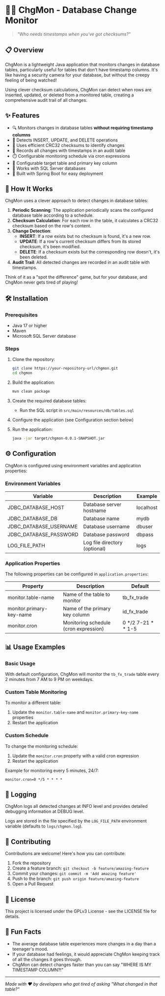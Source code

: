 # 🕵️‍♂️ ChgMon - Database Change Monitor

> *"Who needs timestamps when you've got checksums?"* 

## 📋 Overview

ChgMon is a lightweight Java application that monitors changes in database tables, particularly useful for tables that don't have timestamp columns. It's like having a security camera for your database, but without the creepy feeling of being watched!

Using clever checksum calculations, ChgMon can detect when rows are inserted, updated, or deleted from a monitored table, creating a comprehensive audit trail of all changes.

## ✨ Features

- 🔍 Monitors changes in database tables **without requiring timestamp columns**
- 🚨 Detects INSERT, UPDATE, and DELETE operations
- 🧮 Uses efficient CRC32 checksums to identify changes
- 📝 Records all changes with timestamps in an audit table
- ⏱️ Configurable monitoring schedule via cron expressions
- 🎯 Configurable target table and primary key column
- 💾 Works with SQL Server databases
- 🚀 Built with Spring Boot for easy deployment

## 🧩 How It Works

ChgMon uses a clever approach to detect changes in database tables:

1. **Periodic Scanning**: The application periodically scans the configured database table according to a schedule.
2. **Checksum Calculation**: For each row in the table, it calculates a CRC32 checksum based on the row's content.
3. **Change Detection**:
   - **INSERT**: If a row exists but no checksum is found, it's a new row.
   - **UPDATE**: If a row's current checksum differs from its stored checksum, it's been modified.
   - **DELETE**: If a checksum exists but the corresponding row doesn't, it's been deleted.
4. **Audit Trail**: All detected changes are recorded in an audit table with timestamps.

Think of it as a "spot the difference" game, but for your database, and ChgMon never gets tired of playing!

## 🛠️ Installation

### Prerequisites

- Java 17 or higher
- Maven
- Microsoft SQL Server database

### Steps

1. Clone the repository:
   ```bash
   git clone https://your-repository-url/chgmon.git
   cd chgmon
   ```

2. Build the application:
   ```bash
   mvn clean package
   ```

3. Create the required database tables:
   - Run the SQL script in `src/main/resources/db/tables.sql`

4. Configure the application (see Configuration section below)

5. Run the application:
   ```bash
   java -jar target/chgmon-0.0.1-SNAPSHOT.jar
   ```

## ⚙️ Configuration

ChgMon is configured using environment variables and application properties:

### Environment Variables

| Variable | Description | Example |
|----------|-------------|---------|
| JDBC_DATABASE_HOST | Database server hostname | localhost |
| JDBC_DATABASE_DB | Database name | mydb |
| JDBC_DATABASE_USERNAME | Database username | dbuser |
| JDBC_DATABASE_PASSWORD | Database password | dbpass |
| LOG_FILE_PATH | Log file directory (optional) | logs |

### Application Properties

The following properties can be configured in `application.properties`:

| Property | Description | Default |
|----------|-------------|---------|
| monitor.table-name | Name of the table to monitor | tb_fx_trade |
| monitor.primary-key-name | Name of the primary key column | id_fx_trade |
| monitor.cron | Monitoring schedule (cron expression) | 0 */2 7-21 * * 1-5 |

## 📊 Usage Examples

### Basic Usage

With default configuration, ChgMon will monitor the `tb_fx_trade` table every 2 minutes from 7 AM to 9 PM on weekdays.

### Custom Table Monitoring

To monitor a different table:

1. Update the `monitor.table-name` and `monitor.primary-key-name` properties
2. Restart the application

### Custom Schedule

To change the monitoring schedule:

1. Update the `monitor.cron` property with a valid cron expression
2. Restart the application

Example for monitoring every 5 minutes, 24/7:
```
monitor.cron=0 */5 * * * *
```

## 📝 Logging

ChgMon logs all detected changes at INFO level and provides detailed debugging information at DEBUG level.

Logs are stored in the file specified by the `LOG_FILE_PATH` environment variable (defaults to `logs/chgmon.log`).

## 🤝 Contributing

Contributions are welcome! Here's how you can contribute:

1. Fork the repository
2. Create a feature branch: `git checkout -b feature/amazing-feature`
3. Commit your changes: `git commit -m 'Add amazing feature'`
4. Push to the branch: `git push origin feature/amazing-feature`
5. Open a Pull Request

## 📄 License

This project is licensed under the GPLv3 License - see the LICENSE file for details.

## 🧠 Fun Facts

- The average database table experiences more changes in a day than a teenager's mood.
- If your database had feelings, it would appreciate ChgMon keeping track of all the changes it goes through.
- ChgMon can detect changes faster than you can say "WHERE IS MY TIMESTAMP COLUMN?!"

---

*Made with ❤️ by developers who got tired of asking "What changed in that table?"*